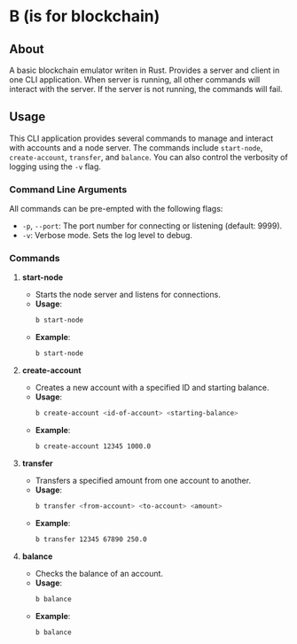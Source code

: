 # B (is for blockchain)
## About
A basic blockchain emulator writen in Rust. Provides a server and client in one CLI application. When server is running, all other commands will interact with the server. If the server is not running, the commands will fail. 

## Usage

This CLI application provides several commands to manage and interact with accounts and a node server. The commands include `start-node`, `create-account`, `transfer`, and `balance`. You can also control the verbosity of logging using the `-v` flag.

### Command Line Arguments
All commands can be pre-empted with the following flags:

- `-p`, `--port`: The port number for connecting or listening (default: 9999).
- `-v`: Verbose mode. Sets the log level to debug.

### Commands

1. **start-node**
    - Starts the node server and listens for connections.
    - **Usage**: 
      ```sh
      b start-node
      ```
    - **Example**:
      ```sh
      b start-node
      ```

2. **create-account**
    - Creates a new account with a specified ID and starting balance.
    - **Usage**: 
      ```sh
      b create-account <id-of-account> <starting-balance>
      ```
    - **Example**:
      ```sh
      b create-account 12345 1000.0
      ```

3. **transfer**
    - Transfers a specified amount from one account to another.
    - **Usage**: 
      ```sh
      b transfer <from-account> <to-account> <amount>
      ```
    - **Example**:
      ```sh
      b transfer 12345 67890 250.0
      ```

4. **balance**
    - Checks the balance of an account.
    - **Usage**: 
      ```sh
      b balance
      ```
    - **Example**:
      ```sh
      b balance
      ```
